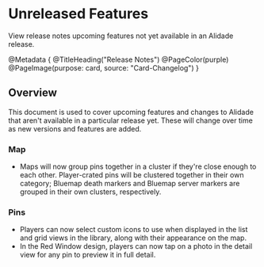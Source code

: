 # Unreleased Features

View release notes upcoming features not yet available in an Alidade
release.

@Metadata {
    @TitleHeading("Release Notes")
    @PageColor(purple)
    @PageImage(purpose: card, source: "Card-Changelog")
}

## Overview

This document is used to cover upcoming features and changes to Alidade
that aren't available in a particular release yet. These will change over
time as new versions and features are added.

### Map

- Maps will now group pins together in a cluster if they're close enough
  to each other. Player-crated pins will be clustered together in their
  own category; Bluemap death markers and Bluemap server markers are
  grouped in their own clusters, respectively.

### Pins

- Players can now select custom icons to use when displayed in the list
  and grid views in the library, along with their appearance on the map.
- In the Red Window design, players can now tap on a photo in the detail
  view for any pin to preview it in full detail.
